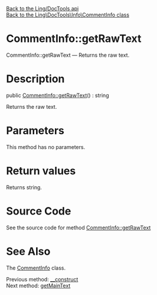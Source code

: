 [Back to the Ling/DocTools api](https://github.com/lingtalfi/DocTools/blob/master/doc/api/Ling/DocTools.md)<br>
[Back to the Ling\DocTools\Info\CommentInfo class](https://github.com/lingtalfi/DocTools/blob/master/doc/api/Ling/DocTools/Info/CommentInfo.md)


CommentInfo::getRawText
================



CommentInfo::getRawText — Returns the raw text.




Description
================


public [CommentInfo::getRawText](https://github.com/lingtalfi/DocTools/blob/master/doc/api/Ling/DocTools/Info/CommentInfo/getRawText.md)() : string




Returns the raw text.




Parameters
================

This method has no parameters.


Return values
================

Returns string.








Source Code
===========
See the source code for method [CommentInfo::getRawText](https://github.com/lingtalfi/DocTools/blob/master/Info/CommentInfo.php#L150-L153)


See Also
================

The [CommentInfo](https://github.com/lingtalfi/DocTools/blob/master/doc/api/Ling/DocTools/Info/CommentInfo.md) class.

Previous method: [__construct](https://github.com/lingtalfi/DocTools/blob/master/doc/api/Ling/DocTools/Info/CommentInfo/__construct.md)<br>Next method: [getMainText](https://github.com/lingtalfi/DocTools/blob/master/doc/api/Ling/DocTools/Info/CommentInfo/getMainText.md)<br>

